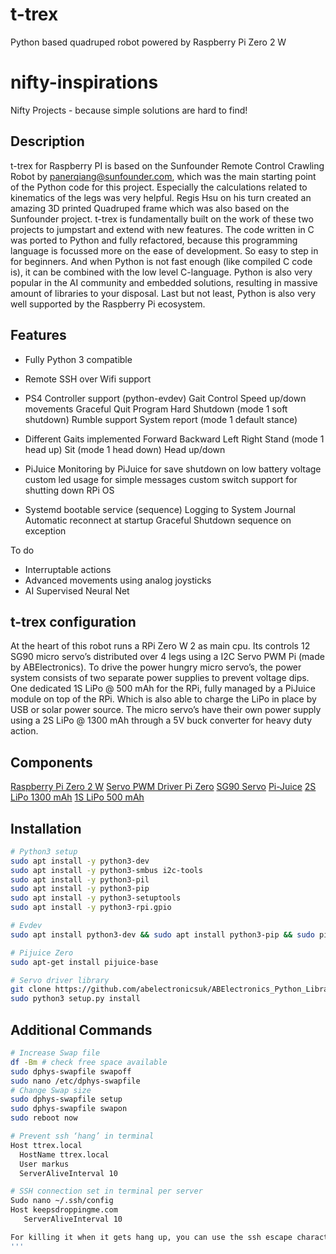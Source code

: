 # t-trex
Python based quadruped robot powered by Raspberry Pi Zero 2 W

# nifty-inspirations
Nifty Projects - because simple solutions are hard to find!

## Description

t-trex for Raspberry PI is based on the Sunfounder Remote Control Crawling Robot by panerqiang@sunfounder.com, which was the main starting point of the Python code for this project. Especially the calculations related to kinematics of the legs was very helpful. Regis Hsu on his turn created an amazing 3D printed Quadruped frame which was also based on the Sunfounder project. t-trex is fundamentally built on the work of these two projects to jumpstart and extend with new features. The code written in C was ported to Python and fully refactored, because this programming language is focussed more on the ease of development. So easy to step in for beginners. And when Python is not fast enough (like compiled C code is), it can be combined with the low level C-language. Python is also very popular in the AI community and embedded solutions, resulting in massive amount of libraries to your disposal. Last but not least, Python is also very well supported by the Raspberry Pi ecosystem. 

## Features
- Fully Python 3 compatible

- Remote SSH over Wifi support

- PS4 Controller support (python-evdev)
    Gait Control
    Speed up/down movements
    Graceful Quit Program Hard Shutdown (mode 1 soft shutdown)
    Rumble support
    System report (mode 1 default stance)

- Different Gaits implemented
    Forward 
    Backward
    Left
    Right
    Stand (mode 1 head up)
    Sit (mode 1 head down)
    Head up/down

- PiJuice
    Monitoring by PiJuice for save shutdown on low battery voltage
    custom led usage for simple messages
    custom switch support for shutting down RPi OS

- Systemd bootable service (sequence)
    Logging to System Journal
    Automatic reconnect at startup
    Graceful Shutdown sequence on exception

To do
- Interruptable actions
- Advanced movements using analog joysticks
- AI Supervised Neural Net

## t-trex configuration

At the heart of this robot runs a RPi Zero W 2 as main cpu. Its controls 12 SG90 micro servo’s distributed over 4 legs using a I2C Servo PWM Pi (made by ABElectronics). To drive the power hungry micro servo’s, the power system consists of two separate power supplies to prevent voltage dips. One dedicated 1S LiPo @ 500 mAh for the RPi, fully managed by a PiJuice module on top of the RPi. Which is also able to charge the LiPo in place by USB or solar power source. The micro servo’s have their own power supply using a 2S LiPo @ 1300 mAh through a 5V buck converter for heavy duty action.

## Components
[Raspberry Pi Zero 2 W](https://www.raspberrypi.com/products/raspberry-pi-zero-2-w/)
[Servo PWM Driver Pi Zero](https://www.abelectronics.co.uk/p/72/servo-pwm-pi-zero)
[SG90 Servo](https://www.kiwi-electronics.com/nl/micro-servo-sg90-1-8kg-cm-9g-3018)
[Pi-Juice](https://github.com/PiSupply/PiJuice)
[2S LiPo 1300 mAh](https://www.velleman.eu/products/view/?id=434062)
[1S LiPo 500 mAh](https://uk.pi-supply.com/products/lithium-ion-polymer-battery-3-7v-500mah)

## Installation
```bash
# Python3 setup
sudo apt install -y python3-dev
sudo apt install -y python3-smbus i2c-tools
sudo apt install -y python3-pil
sudo apt install -y python3-pip
sudo apt install -y python3-setuptools
sudo apt install -y python3-rpi.gpio

# Evdev 
sudo apt install python3-dev && sudo apt install python3-pip && sudo pip install evdev

# Pijuice Zero
sudo apt-get install pijuice-base

# Servo driver library
git clone https://github.com/abelectronicsuk/ABElectronics_Python_Libraries.git
sudo python3 setup.py install
```

## Additional Commands
```bash
# Increase Swap file 
df -Bm # check free space available
sudo dphys-swapfile swapoff
sudo nano /etc/dphys-swapfile
# Change Swap size
sudo dphys-swapfile setup
sudo dphys-swapfile swapon
sudo reboot now

# Prevent ssh ‘hang’ in terminal
Host ttrex.local
  HostName ttrex.local
  User markus
  ServerAliveInterval 10

# SSH connection set in terminal per server 
Sudo nano ~/.ssh/config
Host keepsdroppingme.com
   ServerAliveInterval 10

For killing it when it gets hang up, you can use the ssh escape character: ~.
'''


